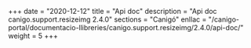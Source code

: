 +++
date        = "2020-12-12"
title       = "Api doc"
description = "Api doc canigo.support.resizeimg 2.4.0"
sections    = "Canigó"
enllac		= "/canigo-portal/documentacio-llibreries/canigo.support.resizeimg/2.4.0/api-doc/"
weight		= 5
+++
